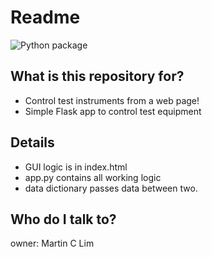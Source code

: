 # Readme
![Python package](https://github.com/mclim9/flask_demo/workflows/Python%20package/badge.svg)

## What is this repository for?
- Control test instruments from a web page!
- Simple Flask app to control test equipment

## Details
- GUI logic is in index.html
- app.py contains all working logic
- data dictionary passes data between two.

## Who do I talk to?
owner: Martin C Lim
